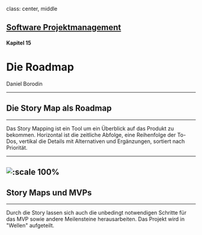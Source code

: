 class: center, middle

## [Software Projektmanagement](index.html)

#### Kapitel 15

# Die Roadmap

Daniel Borodin

---
## Die Story Map als Roadmap
***
Das Story Mapping ist ein Tool um ein Überblick auf das Produkt zu bekommen. Horizontal ist die zeitliche Abfolge, eine Reihenfolge der To-Dos, vertikal die Details mit Alternativen und Ergänzungen, sortiert nach Priorität.

---
![:scale 100%](media\kapitel15\Storymapping_Grundprinzip.png)
---
## Story Maps und MVPs
***
Durch die Story lassen sich auch die unbedingt notwendigen Schritte für das MVP sowie andere Meilensteine herausarbeiten. Das Projekt wird in "Wellen" aufgeteilt.